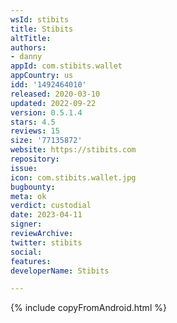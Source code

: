 ```yaml
---
wsId: stibits
title: Stibits
altTitle: 
authors:
- danny
appId: com.stibits.wallet
appCountry: us
idd: '1492464010'
released: 2020-03-10
updated: 2022-09-22
version: 0.5.1.4
stars: 4.5
reviews: 15
size: '77135872'
website: https://stibits.com
repository: 
issue: 
icon: com.stibits.wallet.jpg
bugbounty: 
meta: ok
verdict: custodial
date: 2023-04-11
signer: 
reviewArchive: 
twitter: stibits
social: 
features: 
developerName: Stibits

---
```


{% include copyFromAndroid.html %}

